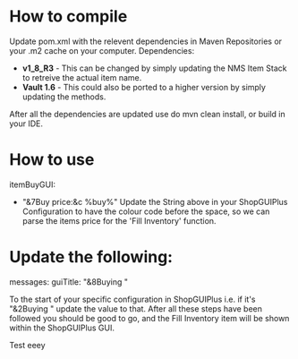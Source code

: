 # How to compile
Update pom.xml with the relevent dependencies in Maven Repositories or your .m2 cache on your computer.
Dependencies:
- **v1_8_R3** - This can be changed by simply updating the NMS Item Stack to retreive the actual item name.
- **Vault 1.6** - This could also be ported to a higher version by simply updating the methods.

After all the dependencies are updated use do mvn clean install, or build in your IDE.

# How to use
itemBuyGUI:
- "&7Buy price:&c %buy%"
Update the String above in your ShopGUIPlus Configuration to have the colour code before the space, so we can parse the items
price for the 'Fill Inventory' function.

# Update the following:
messages:
  guiTitle: "&8Buying "
 
 To the start of your specific configuration in ShopGUIPlus i.e. if it's "&2Buying " update the value to that.
 After all these steps have been followed you should be good to go, and the Fill Inventory item will be shown within the ShopGUIPlus GUI.
 
 Test
eeey
